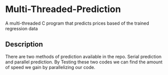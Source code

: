 # Multi-Threaded-Prediction
A multi-threaded C program that predicts prices based of the trained regression data

## Description

There are two methods of prediction available in the repo. Serial prediction and parallel prediction. By Testing these two codes we can find the amount of speed we gain by parallelizing our code.
